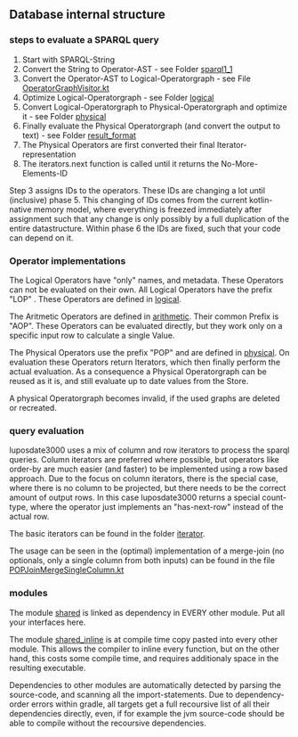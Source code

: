 ## Database internal structure

### steps to evaluate a SPARQL query

1. Start with SPARQL-String
2. Convert the String to Operator-AST - see Folder [sparql1_1](../src/luposdate3000_parser/src/commonMain/kotlin/lupos/parser/sparql1_1)
3. Convert the Operator-AST to Logical-Operatorgraph - see File [OperatorGraphVisitor.kt](../src/luposdate3000_optimizer_ast/src/commonMain/kotlin/lupos/optimizer/ast/OperatorGraphVisitor.kt)
4. Optimize Logical-Operatorgraph - see Folder [logical](../src/luposdate3000_optimizer_logical/src/commonMain/kotlin/lupos/optimizer/logical)
5. Convert Logical-Operatorgraph to Physical-Operatorgraph and optimize it - see Folder [physical](../src/luposdate3000_optimizer_physical/src/commonMain/kotlin/lupos/optimizer/physical)
6. Finally evaluate the Physical Operatorgraph (and convert the output to text) - see Folder [result_format](../src/luposdate3000_result_format/src/commonMain/kotlin/lupos/result_format)
7. The Physical Operators are first converted their final Iterator-representation
8. The iterators.next function is called until it returns the No-More-Elements-ID

Step 3 assigns IDs to the operators.
These IDs are changing a lot until (inclusive) phase 5.
This changing of IDs comes from the current kotlin-native memory model, where everything is freezed immediately after assignment such that any change is only possibly by a full duplication of the entire datastructure.
Within phase 6 the IDs are fixed, such that your code can depend on it.

### Operator implementations

The Logical Operators have "only" names, and metadata. These Operators can not be evaluated on their own.
All Logical Operators have the prefix "LOP" .
These Operators are defined in [logical](../src/luposdate3000_optimizer_logical/src/commonMain/kotlin/lupos/optimizer/logical).

The Aritmetic Operators are defined in [arithmetic](../src/luposdate3000_operator_arithmetik/src/commonMain/kotlin/lupos/operator/arithmetik).
Their common Prefix is "AOP".
These Operators can be evaluated directly, but they work only on a specific input row to calculate a single Value.

The Physical Operators use the prefix "POP" and are defined in [physical](../src/luposdate3000_optimizer_physical/src/commonMain/kotlin/lupos/optimizer/physical).
On evaluation these Operators return Iterators, which then finally perform the actual evaluation.
As a consequence a Physical Operatorgraph can be reused as it is, and still evaluate up to date values from the Store.

A physical Operatorgraph becomes invalid, if the used graphs are deleted or recreated.

### query evaluation

luposdate3000 uses a mix of column and row iterators to process the sparql queries.
Column iterators are preferred where possible, but operators like order-by are much easier (and faster) to be implemented using a row based approach.
Due to the focus on column iterators, there is the special case, where there is no column to be projected, but there needs to be the correct amount of output rows.
In this case luposdate3000 returns a special count-type, where the operator just implements an "has-next-row" instead of the actual row.

The basic iterators can be found in the folder [iterator](../src/luposdate3000_shared/src/commonMain/kotlin/lupos/shared/operator/iterator).

The usage can be seen in the (optimal) implementation of a merge-join (no optionals, only a single column from both inputs) can be found in the file
[POPJoinMergeSingleColumn.kt](../src/luposdate3000_operator_physical/src/commonMain/kotlin/lupos/operator/physical/multiinput/POPJoinMergeSingleColumn.kt)

### modules

The module [shared](../src/luposdate3000_shared) is linked as dependency in EVERY other module.
Put all your interfaces here.

The module [shared_inline](../src/luposdate3000_shared_inline) is at compile time copy pasted into every other module.
This allows the compiler to inline every function, but on the other hand, this costs some compile time, and requires additionaly space in the resulting executable.

Dependencies to other modules are automatically detected by parsing the source-code, and scanning all the import-statements.
Due to dependency-order errors within gradle, all targets get a full recoursive list of all their dependencies directly, even, if for example the jvm source-code should be able to compile without the recoursive dependencies.
